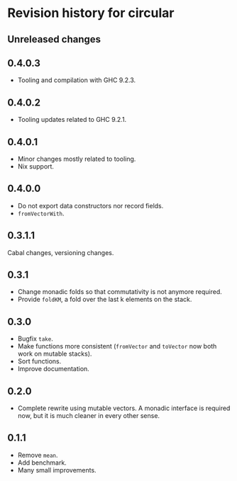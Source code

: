 
# Revision history for circular


## Unreleased changes


## 0.4.0.3

-   Tooling and compilation with GHC 9.2.3.


## 0.4.0.2

-   Tooling updates related to GHC 9.2.1.


## 0.4.0.1

-   Minor changes mostly related to tooling.
-   Nix support.


## 0.4.0.0

-   Do not export data constructors nor record fields.
-   `fromVectorWith`.


## 0.3.1.1

Cabal changes, versioning changes.


## 0.3.1

-   Change monadic folds so that commutativity is not anymore required.
-   Provide `foldKM`, a fold over the last k elements on the stack.


## 0.3.0

-   Bugfix `take`.
-   Make functions more consistent (`fromVector` and `toVector` now both work on
    mutable stacks).
-   Sort functions.
-   Improve documentation.


## 0.2.0

-   Complete rewrite using mutable vectors. A monadic interface is required now,
    but it is much cleaner in every other sense.


## 0.1.1

-   Remove `mean`.
-   Add benchmark.
-   Many small improvements.

